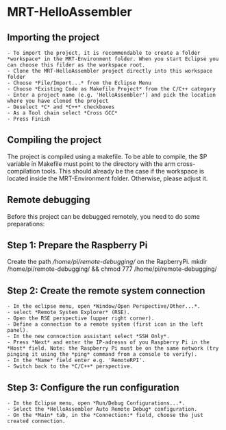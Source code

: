 # MRT-HelloAssembler

## Importing the project
	- To import the project, it is recommendable to create a folder *workspace* in the MRT-Environment folder. When you start Eclipse you can choose this filder as the workspace root.
	- Clone the MRT-HelloAssembler project directly into this workspace folder
	- Choose *File/Import...* from the Eclipse Menu
	- Choose *Existing Code as Makefile Project* from the C/C++ category
	- Enter a project name (e.g. 'HelloAssembler') and pick the location where you have cloned the project
	- Deselect *C* and *C++* checkboxes
	- As a Tool chain select *Cross GCC*
	- Press Finish 

## Compiling the project

The project is compiled using a makefile. To be able to compile, the $P variable in Makefile must point to the directory with the arm cross-compilation tools. This should already be the case if the workspace is located inside the MRT-Environment folder. Otherwise, please adjust it. 

## Remote debugging
Before this project can be debugged remotely, you need to do some preparations:

## Step 1: Prepare the Raspberry Pi

Create the path */home/pi/remote-debugging/* on the RapberryPi.
     mkdir /home/pi/remote-debugging/ && chmod 777 /home/pi/remote-debugging/
     
## Step 2: Create the remote system connection

    - In the eclipse menu, open *Window/Open Perspective/Other...*.
    - select *Remote System Explorer* (RSE).
    - Open the RSE perspective (upper right corner).
    - Define a connection to a remote system (first icon in the left panel).
    - In the new conncection assistant select *SSH Only*.
    - Press *Next* and enter the IP-adresss of you Raspberry Pi in the *Host* field. Note: the Raspberry Pi must be on the same network (try pinging it using the *ping* command from a console to verify).
    - In the *Name* field enter e.g. 'RemoteRPI'.
    - Switch back to the *C/C++* perspective.
    
## Step 3: Configure the run configuration
    - In the Eclipse menu, open *Run/Debug Configurations...*.
    - Select the *HelloAssembler Auto Remote Debug* configuration.
    - On the *Main* tab, in the *Connection:* field, choose the just created connection.